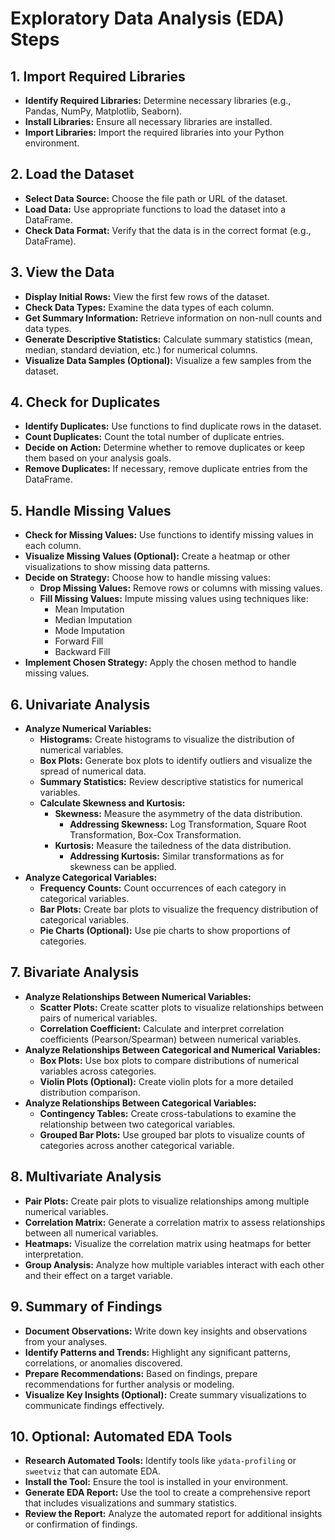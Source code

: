 # Exploratory Data Analysis (EDA) Steps

## 1. Import Required Libraries
- **Identify Required Libraries:** Determine necessary libraries (e.g., Pandas, NumPy, Matplotlib, Seaborn).
- **Install Libraries:** Ensure all necessary libraries are installed.
- **Import Libraries:** Import the required libraries into your Python environment.

## 2. Load the Dataset
- **Select Data Source:** Choose the file path or URL of the dataset.
- **Load Data:** Use appropriate functions to load the dataset into a DataFrame.
- **Check Data Format:** Verify that the data is in the correct format (e.g., DataFrame).

## 3. View the Data
- **Display Initial Rows:** View the first few rows of the dataset.
- **Check Data Types:** Examine the data types of each column.
- **Get Summary Information:** Retrieve information on non-null counts and data types.
- **Generate Descriptive Statistics:** Calculate summary statistics (mean, median, standard deviation, etc.) for numerical columns.
- **Visualize Data Samples (Optional):** Visualize a few samples from the dataset.

## 4. Check for Duplicates
- **Identify Duplicates:** Use functions to find duplicate rows in the dataset.
- **Count Duplicates:** Count the total number of duplicate entries.
- **Decide on Action:** Determine whether to remove duplicates or keep them based on your analysis goals.
- **Remove Duplicates:** If necessary, remove duplicate entries from the DataFrame.

## 5. Handle Missing Values
- **Check for Missing Values:** Use functions to identify missing values in each column.
- **Visualize Missing Values (Optional):** Create a heatmap or other visualizations to show missing data patterns.
- **Decide on Strategy:** Choose how to handle missing values:
    - **Drop Missing Values:** Remove rows or columns with missing values.
    - **Fill Missing Values:** Impute missing values using techniques like:
        - Mean Imputation
        - Median Imputation
        - Mode Imputation
        - Forward Fill
        - Backward Fill
- **Implement Chosen Strategy:** Apply the chosen method to handle missing values.

## 6. Univariate Analysis
- **Analyze Numerical Variables:**
  - **Histograms:** Create histograms to visualize the distribution of numerical variables.
  - **Box Plots:** Generate box plots to identify outliers and visualize the spread of numerical data.
  - **Summary Statistics:** Review descriptive statistics for numerical variables.
  - **Calculate Skewness and Kurtosis:**
    - **Skewness:** Measure the asymmetry of the data distribution.
      - **Addressing Skewness:** Log Transformation, Square Root Transformation, Box-Cox Transformation.
    - **Kurtosis:** Measure the tailedness of the data distribution.
      - **Addressing Kurtosis:** Similar transformations as for skewness can be applied.
- **Analyze Categorical Variables:**
  - **Frequency Counts:** Count occurrences of each category in categorical variables.
  - **Bar Plots:** Create bar plots to visualize the frequency distribution of categorical variables.
  - **Pie Charts (Optional):** Use pie charts to show proportions of categories.

## 7. Bivariate Analysis
- **Analyze Relationships Between Numerical Variables:**
  - **Scatter Plots:** Create scatter plots to visualize relationships between pairs of numerical variables.
  - **Correlation Coefficient:** Calculate and interpret correlation coefficients (Pearson/Spearman) between numerical variables.
- **Analyze Relationships Between Categorical and Numerical Variables:**
  - **Box Plots:** Use box plots to compare distributions of numerical variables across categories.
  - **Violin Plots (Optional):** Create violin plots for a more detailed distribution comparison.
- **Analyze Relationships Between Categorical Variables:**
  - **Contingency Tables:** Create cross-tabulations to examine the relationship between two categorical variables.
  - **Grouped Bar Plots:** Use grouped bar plots to visualize counts of categories across another categorical variable.

## 8. Multivariate Analysis
- **Pair Plots:** Create pair plots to visualize relationships among multiple numerical variables.
- **Correlation Matrix:** Generate a correlation matrix to assess relationships between all numerical variables.
- **Heatmaps:** Visualize the correlation matrix using heatmaps for better interpretation.
- **Group Analysis:** Analyze how multiple variables interact with each other and their effect on a target variable.

## 9. Summary of Findings
- **Document Observations:** Write down key insights and observations from your analyses.
- **Identify Patterns and Trends:** Highlight any significant patterns, correlations, or anomalies discovered.
- **Prepare Recommendations:** Based on findings, prepare recommendations for further analysis or modeling.
- **Visualize Key Insights (Optional):** Create summary visualizations to communicate findings effectively.

## 10. Optional: Automated EDA Tools
- **Research Automated Tools:** Identify tools like `ydata-profiling` or `sweetviz` that can automate EDA.
- **Install the Tool:** Ensure the tool is installed in your environment.
- **Generate EDA Report:** Use the tool to create a comprehensive report that includes visualizations and summary statistics.
- **Review the Report:** Analyze the automated report for additional insights or confirmation of findings.
